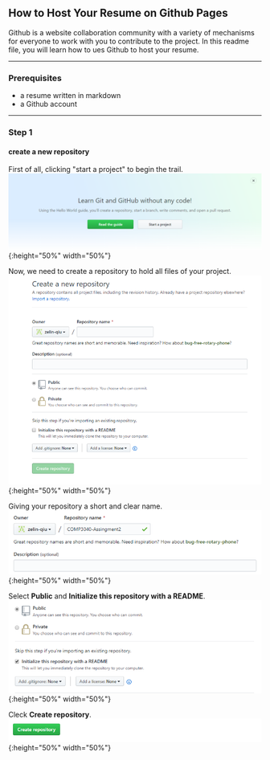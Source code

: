 ## How to Host Your Resume on Github Pages <br />
Github is a website collaboration community with a variety of mechanisms for everyone to work with you to contribute to the project. In this readme file, you will learn how to ues Github to host your resume. <br />
<hr>

### Prerequisites <br />
* a resume written in markdown <br />
* a Github account <br />

<hr>

### Step 1 <br />
#### create a new repository <br />
First of all, clicking "start a project" to begin the trail. <br />
![Screen shoot](https://github.com/zelin-qiu/comp3040-assignment2/blob/master/img/startaproject.png){:height="50%" width="50%"} <br />

Now, we need to create a repository to hold all files of your project. <br />
![Screen shoot](https://github.com/zelin-qiu/comp3040-assignment2/blob/master/img/createpage.png){:height="50%" width="50%"} <br />

Giving your repository a short and clear name. <br />
![Screen shoot](https://github.com/zelin-qiu/comp3040-assignment2/blob/master/img/name.png){:height="50%" width="50%"} <br />

Select **Public** and **Initialize this repository with a README**. <br />
![Screen shoot](https://github.com/zelin-qiu/comp3040-assignment2/blob/master/img/public.png){:height="50%" width="50%"} <br />

Cleck **Create repository**.
![Screen shoot](https://github.com/zelin-qiu/comp3040-assignment2/blob/master/img/confirm.png){:height="50%" width="50%"} <br />

